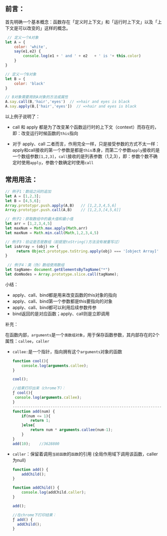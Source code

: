 ## 前言：

首先明确一个基本概念：函数存在「定义时上下文」和「运行时上下文」以及「上下文是可以改变的」这样的概念。

```javascript
 // 定义一个A对象
let A = {
    color: 'white',
    say(e1,e2) {
        console.log(e1 + ' and ' + e2   + ' is '+ this.color)
    }
}

// 定义一个B对象
let B = {
    color: 'black'
}

// B对象需要用到A对象的方法或属性
A.say.call(B,'hair','eyes')  // =>hair and eyes is black
A.say.apply(B,['hair','eyes'])  // =>hair and eyes is black

```

以上例子说明了：

- call 和 apply 都是为了改变某个函数运行时的上下文（context）而存在的，即：改变运行时候函数的`this`指向

- 对于 apply、call 二者而言，作用完全一样，只是接受参数的方式不太一样：apply和call接收的第一个参数是都是`this`本身，而第二个参数`apply`接收的是一个数组参数`[1,2,3]`，`call`接收的是列表参数（1,2,3），即：参数个数不确定时使用`apply`，参数个数确定时使用`call`



## 常用用法：

```javascript
// 例子1：数组之间的追加
let A = [1,2,3];
let B = [4,5,6];
Array.prototypr.push.apply(A,B)   // [1,2,3,4,5,6]
Array.prototypr.push.call(A,B)    // [1,2,3,[4,5,6]]

// 例子2：获取数组中的最大值和最小值
let arr = [1,2,3,4,5]
let maxNum = Math.max.apply(Math,arr)
let maxNum = Math.min.call(Math,1,2,3,4,5)

// 例子3：验证是否是数组（前提是toString()方法没有被重写过）
let isArray = (obj) => {
     return Object.prototype.toString.apply(obj) === '[object Array]'
}
 
 // 例子4：类（伪）数组使用数组
let tagName= document.getElementsByTagName("*")
let domNodes = Array.prototype.slice.call(tagName);

```



小结：

- apply、call、bind都是用来改变函数的this对象的指向
- apply、call、bind第一个参数都是this要指向的对象
- apply、call、bind都可以利用后续参数传参
- bind返回的是对应函数；apply、call则是立即调用



补充：

在函数内部，`arguments`是一个`类数组对象`，用于保存函数参数，其内部存在的2个属性：`callee`，`caller`

- `callee:`是一个指针，指向拥有这个`arguments`对象的函数

  ```javascript
  function cool(){
      console.log(arguments.callee);
  }
  
  cool();
  
  //结果打印出来（chrome下）：
  ƒ cool(){
   console.log(arguments.callee);
  }
  ----------------------------------------------------------------------------------------------
  function add(num) {
      if(num <= 1){
          return 1;
      }else{
          return num * arguments.callee(num-1);
      }
  }
  add(10);    //3628800
  ```

- `caller`：保留着调用`当前函数`的`函数`的引用 (全局作用域下调用该函数，caller为null)

  ```javascript
  function add() {
      addChild();
  }
  
  function addChild() {
      console.log(addChild.caller);
  }
  
  add();
  
  //在chrome下打印结果：
  ƒ add() {
    addChild();
  }
  
  ```

  